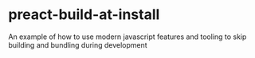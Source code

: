 # preact-build-at-install
An example of how to use modern javascript features and tooling to skip building and bundling during development
